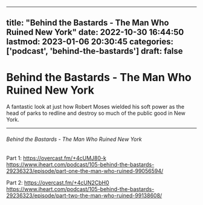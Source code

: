 
---
title: "Behind the Bastards - The Man Who Ruined New York"
date: 2022-10-30 16:44:50
lastmod: 2023-01-06 20:30:45
categories: ['podcast', 'behind-the-bastards']
draft: false
---


# Behind the Bastards - The Man Who Ruined New York
A fantastic look at just how Robert Moses wielded his soft power as the head of parks to redline and destroy so much of the public good in New York.

- - -
###### Behind the Bastards - The Man Who Ruined New York

Part 1:
https://overcast.fm/+4cUMJ80-k  
https://www.iheart.com/podcast/105-behind-the-bastards-29236323/episode/part-one-the-man-who-ruined-99056594/

Part 2:
https://overcast.fm/+4cUN2CbH0  
https://www.iheart.com/podcast/105-behind-the-bastards-29236323/episode/part-two-the-man-who-ruined-99138608/

<!-- #public #podcast #behind-the-bastards -->

<!-- {BearID:3CA8C9FD-D199-4B5E-9F35-2B78830ED38C-4436-000002DDBD26FDE4} -->
